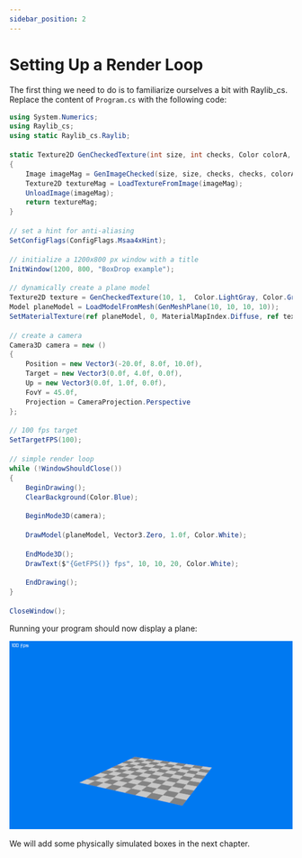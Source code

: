 ```yaml
---
sidebar_position: 2
---
```


# Setting Up a Render Loop

The first thing we need to do is to familiarize ourselves a bit with Raylib_cs. Replace the content of `Program.cs` with the following code:

```cs Program.cs showLineNumbers
using System.Numerics;
using Raylib_cs;
using static Raylib_cs.Raylib;

static Texture2D GenCheckedTexture(int size, int checks, Color colorA, Color colorB)
{
    Image imageMag = GenImageChecked(size, size, checks, checks, colorA, colorB);
    Texture2D textureMag = LoadTextureFromImage(imageMag);
    UnloadImage(imageMag);
    return textureMag;
}

// set a hint for anti-aliasing
SetConfigFlags(ConfigFlags.Msaa4xHint);

// initialize a 1200x800 px window with a title
InitWindow(1200, 800, "BoxDrop example");

// dynamically create a plane model
Texture2D texture = GenCheckedTexture(10, 1,  Color.LightGray, Color.Gray);
Model planeModel = LoadModelFromMesh(GenMeshPlane(10, 10, 10, 10));
SetMaterialTexture(ref planeModel, 0, MaterialMapIndex.Diffuse, ref texture);

// create a camera
Camera3D camera = new ()
{
    Position = new Vector3(-20.0f, 8.0f, 10.0f),
    Target = new Vector3(0.0f, 4.0f, 0.0f),
    Up = new Vector3(0.0f, 1.0f, 0.0f),
    FovY = 45.0f,
    Projection = CameraProjection.Perspective
};

// 100 fps target
SetTargetFPS(100);

// simple render loop
while (!WindowShouldClose())
{
    BeginDrawing();
    ClearBackground(Color.Blue);

    BeginMode3D(camera);

    DrawModel(planeModel, Vector3.Zero, 1.0f, Color.White);

    EndMode3D();
    DrawText($"{GetFPS()} fps", 10, 10, 20, Color.White);

    EndDrawing();
}

CloseWindow();
```

Running your program should now display a plane:

![plane](./img/raylibplane.png)

We will add some physically simulated boxes in the next chapter.

